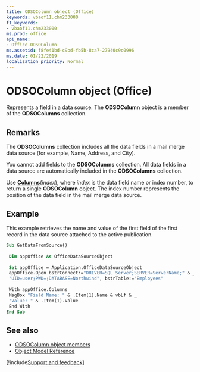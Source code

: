 ```yaml
---
title: ODSOColumn object (Office)
keywords: vbaof11.chm233000
f1_keywords:
- vbaof11.chm233000
ms.prod: office
api_name:
- Office.ODSOColumn
ms.assetid: f8fe41bd-c9bd-fb5b-8ca7-27940c9c0996
ms.date: 01/22/2019
localization_priority: Normal
---
```



# ODSOColumn object (Office)

Represents a field in a data source. The **ODSOColumn** object is a member of the **ODSOColumns** collection.


## Remarks

The **ODSOColumns** collection includes all the data fields in a mail merge data source (for example, Name, Address, and City).

You cannot add fields to the **ODSOColumns** collection. All data fields in a data source are automatically included in the **ODSOColumns** collection.

Use **[Columns](Office.OfficeDataSourceObject.Columns.md)**(_index_), where _index_ is the data field name or index number, to return a single **ODSOColumn** object. The index number represents the position of the data field in the mail merge data source.


## Example

This example retrieves the name and value of the first field of the first record in the data source attached to the active publication.


```vb
Sub GetDataFromSource() 
 
 Dim appOffice As OfficeDataSourceObject 
 
 Set appOffice = Application.OfficeDataSourceObject 
 appOffice.Open bstrConnect:="DRIVER=SQL Server;SERVER=ServerName;" & _ 
 "UID=user;PWD=;DATABASE=Northwind", bstrTable:="Employees" 
 
 With appOffice.Columns 
 MsgBox "Field Name: " & .Item(1).Name & vbLf & _ 
 "Value: " & .Item(1).Value 
 End With 
End Sub
```


## See also

- [ODSOColumn object members](overview/Library-Reference/odsocolumn-members-office.md)
- [Object Model Reference](overview/Library-Reference/reference-object-library-reference-for-office.md)





[!include[Support and feedback](~/includes/feedback-boilerplate.md)]